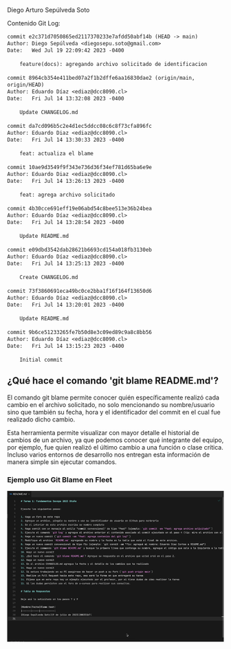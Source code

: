 Diego Arturo Sepúlveda Soto

Contenido Git Log:

```
commit e2c371d7050865ed2117370233e7afdd50abf14b (HEAD -> main)
Author: Diego Sepúlveda <diegosepu.soto@gmail.com>
Date:   Wed Jul 19 22:09:42 2023 -0400

    feature(docs): agregando archivo solicitado de identificacion

commit 8964cb354e411bed07a2f1b2dffe6aa16830dae2 (origin/main, origin/HEAD)
Author: Eduardo Díaz <ediaz@dcc8090.cl>
Date:   Fri Jul 14 13:32:08 2023 -0400

    Update CHANGELOG.md

commit da7cd096b5c2e4d1ec5ddcc08c6c8f73cfa896fc
Author: Eduardo Diaz <ediaz@dcc8090.cl>
Date:   Fri Jul 14 13:30:33 2023 -0400

    feat: actualiza el blame

commit 10ae9d3549f9f343e736d36f34ef781d65ba6e9e
Author: Eduardo Diaz <ediaz@dcc8090.cl>
Date:   Fri Jul 14 13:26:13 2023 -0400

    feat: agrega archivo solicitado

commit 4b30cce691eff19e06abd54c8bee513e36b24bea
Author: Eduardo Díaz <ediaz@dcc8090.cl>
Date:   Fri Jul 14 13:28:54 2023 -0400

    Update README.md

commit e09dbd3542dab28621b6693cd154a018fb3130eb
Author: Eduardo Díaz <ediaz@dcc8090.cl>
Date:   Fri Jul 14 13:25:13 2023 -0400

    Create CHANGELOG.md

commit 73f3860691eca49bc0ce2bba1f16f164f13650d6
Author: Eduardo Díaz <ediaz@dcc8090.cl>
Date:   Fri Jul 14 13:20:01 2023 -0400

    Update README.md

commit 9b6ce51233265fe7b50d8e3c09ed89c9a8c8bb56
Author: Eduardo Díaz <ediaz@dcc8090.cl>
Date:   Fri Jul 14 13:15:23 2023 -0400

    Initial commit
```

## ¿Qué hace el comando 'git blame README.md'?

El comando git blame permite conocer quién específicamente realizó cada cambio en el archivo solicitado, no solo mencionando su nombre/usuario sino que también su fecha, hora y el identificador del commit en el cual fue realizado dicho cambio.

Esta herramienta permite visualizar con mayor detalle el historial de cambios de un archivo, ya que podemos conocer qué integrante del equipo, por ejemplo, fue quien realizó el último cambio a una función o clase crítica. Incluso varios entornos de desarrollo nos entregan esta información de manera simple sin ejecutar comandos.

### Ejemplo uso Git Blame en Fleet
![Ejemplo uso Git Blame en Fleet](./assets/ejemplo%20git%20blame%20fleet.gif)

